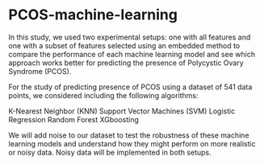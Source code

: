 # PCOS-machine-learning

In this study, we used two experimental setups: one with all features and one with a subset of features selected using an embedded method to compare the performance of each machine learning model and see which approach works better for predicting the presence of Polycystic Ovary Syndrome (PCOS). 

For the study of predicting presence of PCOS using a dataset of 541 data points, we considered including the following algorithms:

K-Nearest Neighbor (KNN)
Support Vector Machines (SVM)
Logistic Regression
Random Forest
XGboosting

We will add noise to our dataset to test the robustness of these machine learning models and understand how they might perform on more realistic or noisy data. Noisy data will be implemented in both setups.
